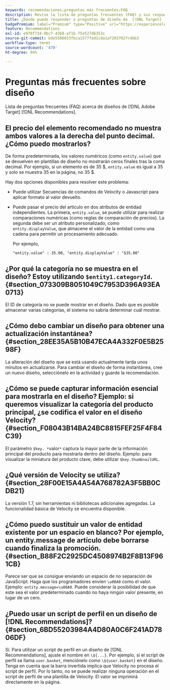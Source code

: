 ```yaml
---
keywords: recomendaciones;preguntas más frecuentes;FAQ
description: Revise la lista de preguntas frecuentes (FAQ) y sus respuestas acerca de los diseños de Adobe  [!DNL Target]  Recommendations.
title: ¿Dónde puedo responder a preguntas de diseño de  [!DNL Target]  Recommendations?
badgePremium: label="Premium" type="Positive" url="https://experienceleague.adobe.com/docs/target/using/introduction/intro.html?lang=en#premium newtab=true" tooltip="Consulte qué se incluye en Target Premium."
feature: Recommendations
exl-id: e970f734-9bc7-43b8-af1b-75e527d6353c
source-git-commit: bde5506033fbca1577fad1cda1af203702fc4bb3
workflow-type: tm+mt
source-wordcount: '470'
ht-degree: 94%

---
```


# Preguntas más frecuentes sobre diseño

Lista de preguntas frecuentes (FAQ) acerca de diseños de [!DNL Adobe Target] [!DNL Recommendations].

## El precio del elemento recomendado no muestra ambos valores a la derecha del punto decimal. ¿Cómo puedo mostrarlos?

De forma predeterminada, los valores numéricos (como `entity.value`) que se devuelven en plantillas de diseño no mostrarán ceros finales tras la coma decimal. Por ejemplo, si un elemento es de 35 $, `entity.value` es igual a 35 y solo se muestra 35 en la página, no 35 $.

Hay dos opciones disponibles para resolver este problema:

* Puede utilizar Secuencias de comandos de Velocity o Javascript para aplicar formato al valor devuelto.

* Puede pasar el precio del artículo en dos atributos de entidad independientes. La primera, `entity.value`, se puede utilizar para realizar comparaciones numéricas (como reglas de comparación de precios). La segunda debe ser un atributo personalizado, como `entity.displayValue`, que almacene el valor de la entidad como una cadena para permitir un procesamiento adecuado.

  Por ejemplo,

  `"entity.value" : 35.00, "entity.displayValue" : "$35.00"`

## ¿Por qué la categoría no se muestra en el diseño? Estoy utilizando `$entity1.categoryId`. {#section_073309B8051049C7953D396A93EA0713}

El ID de categoría no se puede mostrar en el diseño. Dado que es posible almacenar varias categorías, el sistema no sabría determinar cuál mostrar.

## ¿Cómo debo cambiar un diseño para obtener una actualización instantánea?   {#section_28EE35A5B10B47ECA4A332F0E5B2598F}

La alteración del diseño que se está usando actualmente tarda unos minutos en actualizarse. Para cambiar el diseño de forma instantánea, cree un nuevo diseño, selecciónelo en la actividad y guarde la recomendación.

## ¿Cómo se puede capturar información esencial para mostrarla en el diseño? Ejemplo: si queremos visualizar la categoría del producto principal, ¿se codifica el valor en el diseño Velocity?   {#section_F08043B14BA24BC8815FEF25F4F84C39}

El parámetro `$key. *`valor`*` captura la mayor parte de la información principal del producto para mostrarla dentro del diseño. Ejemplo: para visualizar la miniatura del producto clave, debe utilizar `$key.thumbnailURL`.

## ¿Qué versión de Velocity se utiliza? {#section_28F00E15A4A54A768782A3F5BB0CDB21}

La versión 1.7, sin herramientas ni bibliotecas adicionales agregadas. La funcionalidad básica de Velocity se encuentra disponible.

## ¿Cómo puedo sustituir un valor de entidad existente por un espacio en blanco? Por ejemplo, un entity.message de artículo debe borrarse cuando finaliza la promoción. {#section_B88F2C2925DC4508974B2F8B13F961CB}

Parece ser que se consigue enviando un espacio de no separación de JavaScript. Haga que los programadores envíen `\u00A0` como el valor. Ejemplo: `entity.message=\u00A0`. Puede considerar la posibilidad de que este sea el valor predeterminado cuando no haya ningún valor presente, en lugar de un cero.

## ¿Puedo usar un script de perfil en un diseño de [!DNL Recommendations]? {#section_6BD55203984A4D80A0C6F241AD7806DF}

Sí. Para utilizar un script de perfil en un diseño de [!DNL Recommendations], ajuste el nombre en `\${...}`. Por ejemplo, si el script de perfil se llama `user.basket`, menciónelo como `\${user.basket}` en el diseño. Tenga en cuenta que la barra invertida implica que Velocity no procesa el script de perfil. Por lo tanto, no se puede realizar ninguna operación en el script de perfil de una plantilla de Velocity. El valor se imprimirá directamente en la página.
